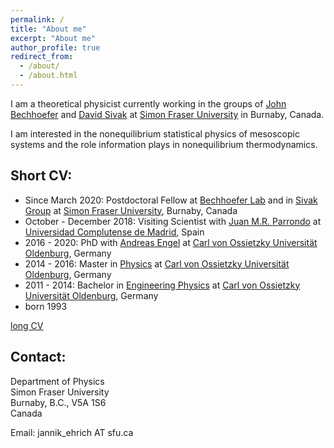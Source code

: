 ```yaml
---
permalink: /
title: "About me"
excerpt: "About me"
author_profile: true
redirect_from: 
  - /about/
  - /about.html
---
```

I am a theoretical physicist currently working in the groups of [John Bechhoefer](http://www.sfu.ca/chaos/) and [David Sivak](https://www.sfu.ca/physics/sivakgroup.html) at [Simon Fraser University](https://www.sfu.ca) in Burnaby, Canada.

I am interested in the nonequilibrium statistical physics of mesoscopic systems and the role information plays in nonequilibrium thermodynamics.

## Short CV:
* Since March 2020: Postdoctoral Fellow at [Bechhoefer Lab](http://www.sfu.ca/chaos/) and in [Sivak Group](https://www.sfu.ca/physics/sivakgroup.html) at [Simon Fraser University](https://www.sfu.ca), Burnaby, Canada
* October - December 2018: Visiting Scientist with [Juan M.R. Parrondo](https://parrondo.wixsite.com/home) at [Universidad Complutense de Madrid](https://www.ucm.es), Spain
* 2016 - 2020: PhD with [Andreas Engel](https://uol.de/statphys) at [Carl von Ossietzky Universität Oldenburg](https://uol.de), Germany
* 2014 - 2016: Master in [Physics](https://uol.de/physik) at [Carl von Ossietzky Universität Oldenburg](https://uol.de), Germany
* 2011 - 2014: Bachelor in [Engineering Physics](https://uol.de/ep) at [Carl von Ossietzky Universität Oldenburg](https://uol.de), Germany
* born 1993

[long CV](https://jannikehrich.github.io/files/CV_Jannik_Ehrich.pdf)

## Contact:
Department of Physics\
Simon Fraser University\
Burnaby, B.C., V5A 1S6\
Canada

Email: jannik_ehrich AT sfu.ca
